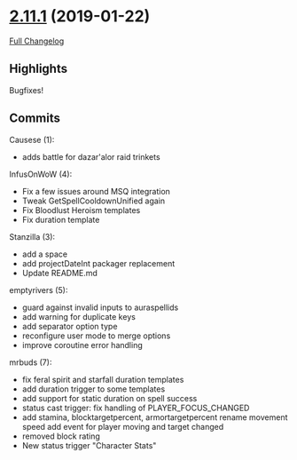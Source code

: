 # [2.11.1](https://github.com/WeakAuras/WeakAuras2/tree/2.11.1) (2019-01-22)

[Full Changelog](https://github.com/WeakAuras/WeakAuras2/compare/2.11.0...2.11.1)

## Highlights

 Bugfixes! 

## Commits

Causese (1):

- adds battle for dazar'alor raid trinkets

InfusOnWoW (4):

- Fix a few issues around MSQ integration
- Tweak GetSpellCooldownUnified again
- Fix Bloodlust Heroism templates
- Fix duration template

Stanzilla (3):

- add a space
- add projectDateInt packager replacement
- Update README.md

emptyrivers (5):

- guard against invalid inputs to auraspellids
- add warning for duplicate keys
- add separator option type
- reconfigure user mode to merge options
- improve coroutine error handling

mrbuds (7):

- fix feral spirit and starfall duration templates
- add duration trigger to some templates
- add support for static duration on spell success
- status cast trigger: fix handling of PLAYER_FOCUS_CHANGED
- add stamina, blocktargetpercent, armortargetpercent rename movement speed add event for player moving and target changed
- removed block rating
- New status trigger "Character Stats"

